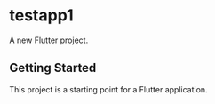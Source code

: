 # testapp1

A new Flutter project.

## Getting Started

This project is a starting point for a Flutter application.

